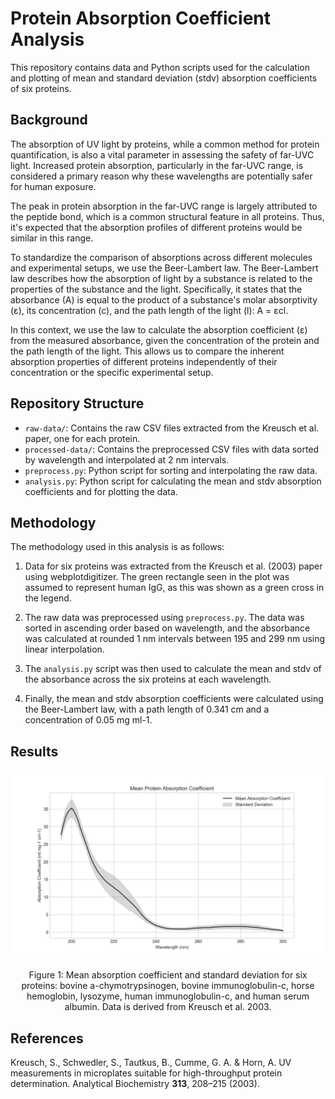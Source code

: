 # Protein Absorption Coefficient Analysis

This repository contains data and Python scripts used for the calculation and plotting of mean and standard deviation (stdv) absorption coefficients of six proteins.

## Background

The absorption of UV light by proteins, while a common method for protein quantification, is also a vital parameter in assessing the safety of far-UVC light. Increased protein absorption, particularly in the far-UVC range, is considered a primary reason why these wavelengths are potentially safer for human exposure.

The peak in protein absorption in the far-UVC range is largely attributed to the peptide bond, which is a common structural feature in all proteins. Thus, it's expected that the absorption profiles of different proteins would be similar in this range.

To standardize the comparison of absorptions across different molecules and experimental setups, we use the Beer-Lambert law. The Beer-Lambert law describes how the absorption of light by a substance is related to the properties of the substance and the light. Specifically, it states that the absorbance (A) is equal to the product of a substance's molar absorptivity (ε), its concentration (c), and the path length of the light (l): A = εcl.

In this context, we use the law to calculate the absorption coefficient (ε) from the measured absorbance, given the concentration of the protein and the path length of the light. This allows us to compare the inherent absorption properties of different proteins independently of their concentration or the specific experimental setup.

## Repository Structure

* `raw-data/`: Contains the raw CSV files extracted from the Kreusch et al. paper, one for each protein.
* `processed-data/`: Contains the preprocessed CSV files with data sorted by wavelength and interpolated at 2 nm intervals.
* `preprocess.py`: Python script for sorting and interpolating the raw data.
* `analysis.py`: Python script for calculating the mean and stdv absorption coefficients and for plotting the data.

## Methodology

The methodology used in this analysis is as follows:

1. Data for six proteins was extracted from the Kreusch et al. (2003) paper using webplotdigitizer. The green rectangle seen in the plot was assumed to represent human IgG, as this was shown as a green cross in the legend.

2. The raw data was preprocessed using `preprocess.py`. The data was sorted in ascending order based on wavelength, and the absorbance was calculated at rounded 1 nm intervals between 195 and 299 nm using linear interpolation.

3. The `analysis.py` script was then used to calculate the mean and stdv of the absorbance across the six proteins at each wavelength.

4. Finally, the mean and stdv absorption coefficients were calculated using the Beer-Lambert law, with a path length of 0.341 cm and a concentration of 0.05 mg ml-1.

## Results

![Mean and Standard Deviation of Absorption Coefficient](absorption-coefficient.png)

<p align="center">
Figure 1: Mean absorption coefficient and standard deviation for six proteins: bovine a-chymotrypsinogen, bovine immunoglobulin-c, horse hemoglobin, lysozyme, human immunoglobulin-c, and human serum albumin. Data is derived from Kreusch et al. 2003.
</p>

## References

Kreusch, S., Schwedler, S., Tautkus, B., Cumme, G. A. & Horn, A. UV measurements in microplates suitable for high-throughput protein determination. Analytical Biochemistry **313**, 208–215 (2003).


